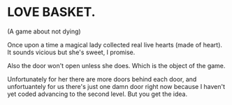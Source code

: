 #  LOVE BASKET.

(A game about not dying)

Once upon a time a magical lady collected real live hearts (made of heart). It sounds vicious but she's sweet, I promise.

Also the door won't open unless she does. Which is the object of the game.

Unfortunately for her there are more doors behind each door, and unfortuantely for us there's just one damn door right now because I haven't yet coded advancing to the second level. But you get the idea.